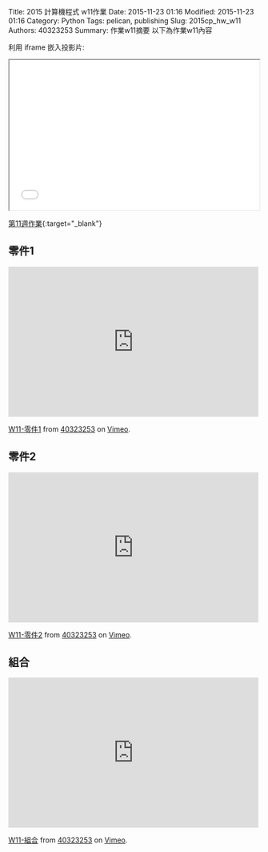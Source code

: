 Title: 2015 計算機程式 w11作業
Date: 2015-11-23 01:16
Modified: 2015-11-23 01:16
Category: Python
Tags: pelican, publishing
Slug: 2015cp_hw_w11
Authors: 40323253
Summary: 作業w11摘要
以下為作業w11內容

利用 iframe 嵌入投影片:

<iframe src="40323253_cp_w11.html" width="500" height="300"></iframe>

[第11週作業](40323253_cp_w11.html){:target="_blank"}

<h2>零件1</h2>
<iframe src="https://player.vimeo.com/video/147870034" width="500" height="300" frameborder="0" webkitallowfullscreen mozallowfullscreen allowfullscreen></iframe> <p><a href="https://vimeo.com/147870034">W11-零件1</a> from <a href="https://vimeo.com/user44939680">40323253</a> on <a href="https://vimeo.com">Vimeo</a>.</p>
<h2>零件2</h2>
<iframe src="https://player.vimeo.com/video/147928678" width="500" height="300" frameborder="0" webkitallowfullscreen mozallowfullscreen allowfullscreen></iframe> <p><a href="https://vimeo.com/147928678">W11-零件2</a> from <a href="https://vimeo.com/user44939680">40323253</a> on <a href="https://vimeo.com">Vimeo</a>.</p>
<h2>組合</h2>
<iframe src="https://player.vimeo.com/video/147991576" width="500" height="300" frameborder="0" webkitallowfullscreen mozallowfullscreen allowfullscreen></iframe> <p><a href="https://vimeo.com/147991576">W11-組合</a> from <a href="https://vimeo.com/user44939680">40323253</a> on <a href="https://vimeo.com">Vimeo</a>.</p>